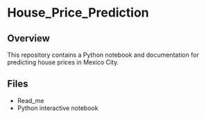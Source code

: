 # House_Price_Prediction
## Overview
This repository contains a Python notebook and documentation for predicting house prices in Mexico City. 
## Files
- Read_me
- Python interactive notebook
